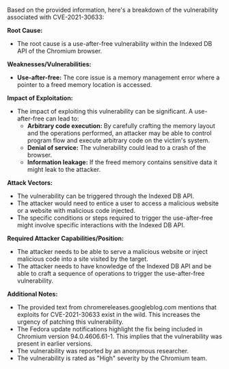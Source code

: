 Based on the provided information, here's a breakdown of the vulnerability associated with CVE-2021-30633:

**Root Cause:**
*   The root cause is a use-after-free vulnerability within the Indexed DB API of the Chromium browser.

**Weaknesses/Vulnerabilities:**
*   **Use-after-free:** The core issue is a memory management error where a pointer to a freed memory location is accessed.

**Impact of Exploitation:**
*   The impact of exploiting this vulnerability can be significant. A use-after-free can lead to:
    *   **Arbitrary code execution:** By carefully crafting the memory layout and the operations performed, an attacker may be able to control program flow and execute arbitrary code on the victim's system.
    *   **Denial of service:** The vulnerability could lead to a crash of the browser.
    *   **Information leakage:** If the freed memory contains sensitive data it might leak to the attacker.

**Attack Vectors:**
*   The vulnerability can be triggered through the Indexed DB API.
*   The attacker would need to entice a user to access a malicious website or a website with malicious code injected.
*   The specific conditions or steps required to trigger the use-after-free might involve specific interactions with the Indexed DB API.

**Required Attacker Capabilities/Position:**
*   The attacker needs to be able to serve a malicious website or inject malicious code into a site visited by the target.
*   The attacker needs to have knowledge of the Indexed DB API and be able to craft a sequence of operations to trigger the use-after-free vulnerability.

**Additional Notes:**
*   The provided text from chromereleases.googleblog.com mentions that exploits for CVE-2021-30633 exist in the wild. This increases the urgency of patching this vulnerability.
*   The Fedora update notifications highlight the fix being included in Chromium version 94.0.4606.61-1. This implies that the vulnerability was present in earlier versions.
*   The vulnerability was reported by an anonymous researcher.
*   The vulnerability is rated as "High" severity by the Chromium team.